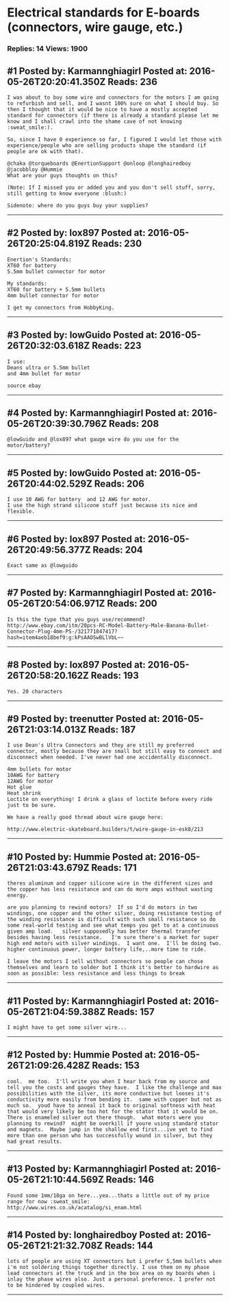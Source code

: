 # Electrical standards for E-boards (connectors, wire gauge, etc.)

### Replies: 14 Views: 1900

## \#1 Posted by: Karmannghiagirl Posted at: 2016-05-26T20:20:41.350Z Reads: 236

```
I was about to buy some wire and connectors for the motors I am going to refurbish and sell, and I wasnt 100% sure on what I should buy. So then I thought that it would be nice to have a mostly accepted standard for connectors (if there is already a standard please let me know and I shall crawl into the shame cave of not knowing :sweat_smile:).

So, since I have 0 experience so far, I figured I would let those with experience/people who are selling products shape the standard (if people are ok with that).

@chaka @torqueboards @EnertionSupport @onloop @longhairedboy @jacobbloy @Hummie 
What are your guys thoughts on this?

(Note: If I missed you or added you and you don't sell stuff, sorry, still getting to know everyone :blush:)

Sidenote: where do you guys buy your supplies?
```

---
## \#2 Posted by: lox897 Posted at: 2016-05-26T20:25:04.819Z Reads: 230

```
Enertion's Standards:
XT60 for battery
5.5mm bullet connector for motor

My standards:
XT60 for battery + 5.5mm bullets
4mm bullet connector for motor

I get my connectors from HobbyKing.
```

---
## \#3 Posted by: lowGuido Posted at: 2016-05-26T20:32:03.618Z Reads: 223

```
I use:
Deans ultra or 5.5mm bullet
and 4mm bullet for motor

source ebay
```

---
## \#4 Posted by: Karmannghiagirl Posted at: 2016-05-26T20:39:30.796Z Reads: 208

```
@lowGuido and @lox897 what gauge wire do you use for the motor/battery?
```

---
## \#5 Posted by: lowGuido Posted at: 2016-05-26T20:44:02.529Z Reads: 206

```
I use 10 AWG for battery  and 12 AWG for motor.
I use the high strand silicone stuff just because its nice and flexible.
```

---
## \#6 Posted by: lox897 Posted at: 2016-05-26T20:49:56.377Z Reads: 204

```
Exact same as @lowguido
```

---
## \#7 Posted by: Karmannghiagirl Posted at: 2016-05-26T20:54:06.971Z Reads: 200

```
Is this the type that you guys use/recommend? http://www.ebay.com/itm/20pcs-RC-Model-Battery-Male-Banana-Bullet-Connector-Plug-4mm-PS-/321771847417?hash=item4aeb18bef9:g:kPsAAOSwBLlVbL~~
```

---
## \#8 Posted by: lox897 Posted at: 2016-05-26T20:58:20.162Z Reads: 193

```
Yes. 20 characters
```

---
## \#9 Posted by: treenutter Posted at: 2016-05-26T21:03:14.013Z Reads: 187

```
I use Dean's Ultra Connectors and they are still my preferred connector, mostly because they are small but still easy to connect and disconnect when needed. I've never had one accidentally disconnect.

4mm bullets for motor
10AWG for battery
12AWG for motor
Hot glue
Heat shrink
Loctite on everything! I drink a glass of loctite before every ride just to be sure.

We have a really good thread about wire gauge here:

http://www.electric-skateboard.builders/t/wire-gauge-in-esk8/213
```

---
## \#10 Posted by: Hummie Posted at: 2016-05-26T21:03:43.679Z Reads: 171

```
theres aluminum and copper silicone wire in the different sizes and the copper has less resistance and can do more amps without wasting energy.

are you planning to rewind motors?  If so I'd do motors in two windings, one copper and the other silver, doing resistance testing of the winding resistance is difficult with such small resistance so do some real-world testing and see what temps you get to at a continuous given amp load.   silver supposedly has better thermal transfer besides having less resistance.   I'm sure there's a market for super high end motors with silver windings.  I want one.  I'll be doing two.  higher continuous power, longer battery life,..more time to ride.

I leave the motors I sell without connectors so people can chose themselves and learn to solder but I think it's better to hardwire as soon as possible: less resistance and less things to break
```

---
## \#11 Posted by: Karmannghiagirl Posted at: 2016-05-26T21:04:59.388Z Reads: 157

```
I might have to get some silver wire...
```

---
## \#12 Posted by: Hummie Posted at: 2016-05-26T21:09:26.428Z Reads: 153

```
cool.  me too.  I'll write you when I hear back from my source and tell you the costs and gauges they have.  I like the challenge and max possibilities with the silver, its more conductive but looses it's conductivity more easily from bending it.  same with copper but not as much so.  youd have to anneal it back to original softness with heat that would very likely be too hot for the stator that it would be on.  There is enameled silver out there though.  what motors were you planning to rewind?  might be overkill if youre using standard stator and magnets.  Maybe jump in the shallow end first...ive yet to find more than one person who has successfully wound in silver, but they had great results.
```

---
## \#13 Posted by: Karmannghiagirl Posted at: 2016-05-26T21:10:44.569Z Reads: 146

```
Found some 1mm/18ga on here...yea...thats a little out of my price range for now :sweat_smile:
http://www.wires.co.uk/acatalog/si_enam.html
```

---
## \#14 Posted by: longhairedboy Posted at: 2016-05-26T21:21:32.708Z Reads: 144

```
lots of people are using XT connectors but i prefer 5,5mm bullets when i'm not soldering things together directly. I use them on my phase lead connectors at the truck and in the box area on my boards when i inlay the phase wires also. Just a personal preference. I prefer not to be hindered by coupled wires.
```

---
